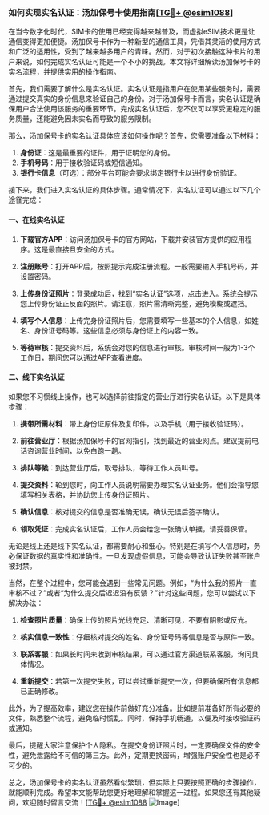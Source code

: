 ### 如何实现实名认证：汤加保号卡使用指南[[TG💪+ @esim1088](https://t.me/s/esim1088)]

在当今数字化时代，SIM卡的使用已经变得越来越普及，而虚拟eSIM技术更是让通信变得更加便捷。汤加保号卡作为一种新型的通信工具，凭借其灵活的使用方式和广泛的适用性，受到了越来越多用户的青睐。然而，对于初次接触这种卡片的用户来说，如何完成实名认证可能是一个不小的挑战。本文将详细解读汤加保号卡的实名流程，并提供实用的操作指南。

首先，我们需要了解什么是实名认证。实名认证是指用户在使用某些服务时，需要通过提交真实的身份信息来验证自己的身份。对于汤加保号卡而言，实名认证是确保用户合法使用该服务的重要环节。完成实名认证后，您不仅可以享受更稳定的服务质量，还能避免因未实名而导致的服务限制。

那么，汤加保号卡的实名认证具体应该如何操作呢？首先，您需要准备以下材料：

1. **身份证**：这是最重要的证件，用于证明您的身份。
2. **手机号码**：用于接收验证码或短信通知。
3. **银行卡信息**（可选）：部分平台可能会要求绑定银行卡以进行身份验证。

接下来，我们进入实名认证的具体步骤。通常情况下，实名认证可以通过以下几个途径完成：

#### 一、在线实名认证

1. **下载官方APP**：访问汤加保号卡的官方网站，下载并安装官方提供的应用程序。这是最直接且安全的方式。
   
2. **注册账号**：打开APP后，按照提示完成注册流程。一般需要输入手机号码，并设置密码。

3. **上传身份证照片**：登录成功后，找到“实名认证”选项，点击进入。系统会提示您上传身份证正反面的照片。请注意，照片需清晰完整，避免模糊或遮挡。

4. **填写个人信息**：上传完身份证照片后，您需要填写一些基本的个人信息，如姓名、身份证号码等。这些信息必须与身份证上的内容一致。

5. **等待审核**：提交资料后，系统会对您的信息进行审核。审核时间一般为1-3个工作日，期间您可以通过APP查看进度。

#### 二、线下实名认证

如果您不习惯线上操作，也可以选择前往指定的营业厅进行实名认证。以下是具体步骤：

1. **携带所需材料**：带上身份证原件及复印件，以及手机（用于接收验证码）。

2. **前往营业厅**：根据汤加保号卡的官网指引，找到最近的营业网点。建议提前电话咨询营业时间，以免白跑一趟。

3. **排队等候**：到达营业厅后，取号排队，等待工作人员叫号。

4. **提交资料**：轮到您时，向工作人员说明需要办理实名认证业务。他们会指导您填写相关表格，并协助您上传身份证照片。

5. **确认信息**：核对提交的信息是否准确无误，确认无误后签字确认。

6. **领取凭证**：完成实名认证后，工作人员会给您一张确认单据，请妥善保管。

无论是线上还是线下实名认证，都需要耐心和细心。特别是在填写个人信息时，务必保证数据的真实性和准确性。一旦发现虚假信息，可能会导致认证失败甚至账户被封禁。

当然，在整个过程中，您可能会遇到一些常见问题。例如，“为什么我的照片一直审核不过？”或者“为什么提交后迟迟没有反馈？”针对这些问题，您可以尝试以下解决办法：

1. **检查照片质量**：确保上传的照片光线充足、清晰可见，不要有阴影或反光。

2. **核实信息一致性**：仔细核对提交的姓名、身份证号码等信息是否与原件一致。

3. **联系客服**：如果长时间未收到审核结果，可以通过官方渠道联系客服，询问具体情况。

4. **重新提交**：若第一次提交失败，可以尝试重新提交一次，但要确保所有信息都已正确修改。

此外，为了提高效率，建议您在操作前做好充分准备。比如提前准备好所有必要的文件，熟悉整个流程，避免临时慌乱。同时，保持手机畅通，以便及时接收验证码或通知。

最后，提醒大家注意保护个人隐私。在提交身份证照片时，一定要确保文件的安全性，避免泄露给不可信的第三方。此外，定期更换密码，增强账户安全性也是必不可少的。

总之，汤加保号卡的实名认证虽然看似繁琐，但实际上只要按照正确的步骤操作，就能顺利完成。希望本文能帮助您更好地理解和掌握这一过程。如果您还有其他疑问，欢迎随时留言交流！[[TG💪+ @esim1088](https://t.me/s/esim1088) ![Image](https://i.postimg.cc/4NQfJmqS/Snipaste-2025-05-13-00-14-12.png)]